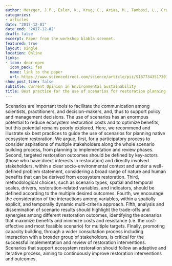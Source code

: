 ```yaml
---
author: Metzger, J.P., Esler, K., Krug, C., Arias, M., Tambosi, L., Crouzeilles, R., Acosta, A.L., Brancalion, P.H., d’Albertas, F., et al.
categories:
- articles
date: "2017-12-01"
date_end: "2017-12-02"
draft: false
excerpt: Paper from the workshop blabla scennet.
featured: true
layout: single
location: Online
links:
- icon: door-open
  icon_pack: fas
  name: link to the paper
  url: https://www.sciencedirect.com/science/article/pii/S187734351730146X
show_post_time: false
subtitle: Current Opinion in Environmental Sustainability
title: Best practice for the use of scenarios for restoration planning
---
```

Scenarios are important tools to facilitate the communication among scientists, practitioners, and decision-makers, and, thus to support policy and management decisions. The use of scenarios has an enormous potential to reduce ecosystem restoration costs and to optimize benefits, but this potential remains poorly explored. Here, we recommend and illustrate six best practices to guide the use of scenarios for planning native ecosystem restoration. We argue, first, for a participatory process to consider aspirations of multiple stakeholders along the whole scenario building process, from planning to implementation and review phases. Second, targeted restoration outcomes should be defined by key-actors (those who have direct interests in restoration) and directly involved stakeholders, within a clear socio-environmental context and under a well-defined problem statement, considering a broad range of nature and human benefits that can be derived from ecosystem restoration. Third, methodological choices, such as scenario types, spatial and temporal scales, drivers, restoration-related variables, and indicators, should be defined according to the multiple desired outcomes. Fourth, we encourage the consideration of the interactions among variables, within a spatially explicit, and temporally dynamic multi-criteria approach. Fifth, analysis and dissemination of scenario results should highlight the trade-offs and synergies among different restoration outcomes, identifying the scenarios that maximize benefits and minimize costs and resistance (i.e. the cost-effective and most feasible scenario) for multiple targets. Finally, promoting capacity building, through a wider consultation process including interaction with a broader group of stakeholders, is critical for the successful implementation and review of restoration interventions. Scenarios that support ecosystem restoration should follow an adaptive and iterative process, aiming to continuously improve restoration interventions and outcomes.